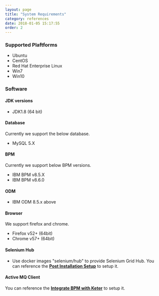```yaml
---
layout: page
title: "System Requirements"
category: references
date: 2018-01-05 15:17:55
order: 2
---
```



### Supported Plaftforms

- Ubuntu
- CentOS
- Red Hat Enterprise Linux 
- Win7
- Win10

### Software

#### JDK versions

- JDK1.8 (64 bit)

#### Database

Currently we support the below database.

- MySQL 5.X

#### BPM 

Currently we support below BPM versions.

* IBM BPM v8.5.X
* IBM BPM v8.6.0

#### ODM
- IBM ODM 8.5.x above

#### Browser
We support firefox and chrome.
* Firefox v52+ (64bit)
* Chrome  v57+ (64bit)

#### Selenium Hub

* Use docker images "selenium/hub" to provide Selenium Grid Hub.
You can reference the  **[Post Installation Setup]** to setup it.
 
[link]: ../installation/installation-preparation.html

#### Active MQ Client
You can reference the **[Integrate BPM with Keter]** to setup it.

[Integrate BPM with Keter]: ../operation/operation-configure-def.html
[Post Installation Setup]:  ../installation/installlation-post-installation.html
